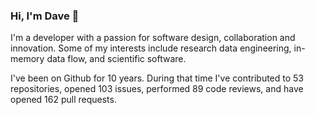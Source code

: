 ### Hi, I'm Dave 👋

I'm a developer with a passion for software design, collaboration and innovation. Some of my interests include research data engineering, in-memory data flow, and scientific software.

I've been on Github for 10 years. During that time I've contributed to 53 repositories, opened 103 issues, performed 89 code reviews, and have opened 162 pull requests.

